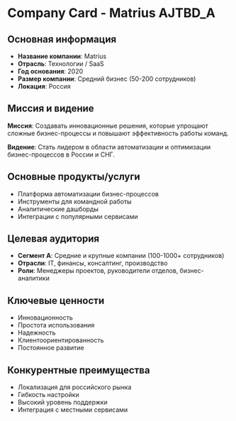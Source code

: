 # Company Card - Matrius AJTBD_A

## Основная информация
- **Название компании**: Matrius
- **Отрасль**: Технологии / SaaS
- **Год основания**: 2020
- **Размер компании**: Средний бизнес (50-200 сотрудников)
- **Локация**: Россия

## Миссия и видение
**Миссия**: Создавать инновационные решения, которые упрощают сложные бизнес-процессы и повышают эффективность работы команд.

**Видение**: Стать лидером в области автоматизации и оптимизации бизнес-процессов в России и СНГ.

## Основные продукты/услуги
- Платформа автоматизации бизнес-процессов
- Инструменты для командной работы
- Аналитические дашборды
- Интеграции с популярными сервисами

## Целевая аудитория
- **Сегмент A**: Средние и крупные компании (100-1000+ сотрудников)
- **Отрасли**: IT, финансы, консалтинг, производство
- **Роли**: Менеджеры проектов, руководители отделов, бизнес-аналитики

## Ключевые ценности
- Инновационность
- Простота использования
- Надежность
- Клиентоориентированность
- Постоянное развитие

## Конкурентные преимущества
- Локализация для российского рынка
- Гибкость настройки
- Высокий уровень поддержки
- Интеграция с местными сервисами
